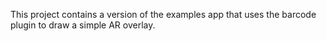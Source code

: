 This project contains a version of the examples app that uses the barcode plugin to draw a simple AR overlay.